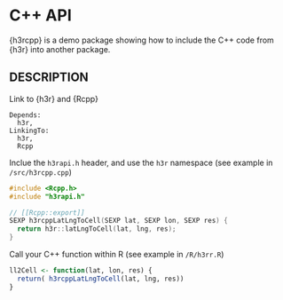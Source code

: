# C++ API

{h3rcpp} is a demo package showing how to include the C++ code from {h3r} into another package.


## DESCRIPTION

Link to {h3r} and {Rcpp}

```
Depends: 
  h3r,
LinkingTo:
  h3r,
  Rcpp
```

Inclue the `h3rapi.h` header, and use the `h3r` namespace (see example in `/src/h3rcpp.cpp`)

```c++
#include <Rcpp.h>
#include "h3rapi.h"

// [[Rcpp::export]]
SEXP h3rcppLatLngToCell(SEXP lat, SEXP lon, SEXP res) {
  return h3r::latLngToCell(lat, lng, res);
}

```

Call your C++ function within R (see example in `/R/h3rr.R`)

```r
ll2Cell <- function(lat, lon, res) {
  return( h3rcppLatLngToCell(lat, lng, res))
}
```


